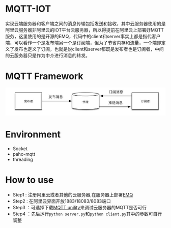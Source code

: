 # MQTT-IOT
实现云端服务器和客户端之间的消息传输包括发送和接收，其中云服务器使用的是阿里云服务器非阿里云的IOT平台云服务器，所以得提前在阿里云上部署好MQTT服务，这里使用的是开源的EMQ，代码中的client和server事实上都是指代客户端，可以看作一个是发布端另一个是订阅端，但为了节省内存和流量，一个端即定义了发布也定义了订阅，也就是说client和server都既是发布者也是订阅者，中间的云服务器只是作为中介进行消息的转发。

# MQTT Framework  
![MQTT](https://github.com/FanDady/MQTT-IOT/blob/master/images/1.jpg)  

# Environment
- Socket
- paho-mqtt
- threading

# How to use
- Step1 : 注册阿里云或者其他的云服务器,在服务器上部署[EMQ](https://www.emqx.com/zh/downloads?product=broker)
- Step2 : 在阿里云界面开放1883/18083/8083端口
- Step3 ：可选择下载[MQTT unility](https://repo.eclipse.org/content/repositories/paho-releases/org/eclipse/paho/org.eclipse.paho.ui.app/1.1.1/)来调试云服务器的MQTT是否可行
- Step4 ：先后运行```python server.py```和```python client.py```其中的参数可自行调整

